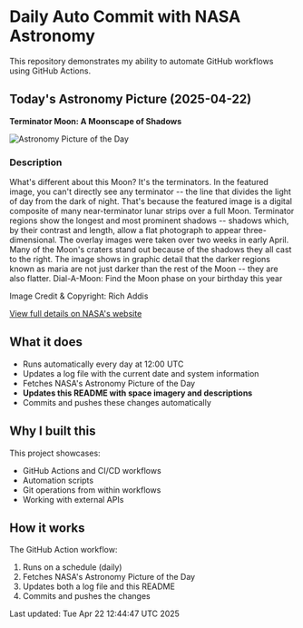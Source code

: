 # Daily Auto Commit with NASA Astronomy
This repository demonstrates my ability to automate GitHub workflows using GitHub Actions.

## Today's Astronomy Picture (2025-04-22)
**Terminator Moon: A Moonscape of Shadows**

![Astronomy Picture of the Day](https://apod.nasa.gov/apod/image/2504/TerminatorMoon_Addis_960.jpg)

### Description
What's different about this Moon? It's the terminators. In the featured image, you can't directly see any terminator -- the line that divides the light of day from the dark of night. That's because the featured image is a digital composite of many near-terminator lunar strips over a full Moon.  Terminator regions show the longest and most prominent shadows -- shadows which, by their contrast and length, allow a flat photograph to appear three-dimensional. The overlay images were taken over two weeks in early April.  Many of the Moon's craters stand out because of the shadows they all cast to the right. The image shows in graphic detail that the darker regions known as maria are not just darker than the rest of the Moon -- they are also flatter.    Dial-A-Moon: Find the Moon phase on your birthday this year

Image Credit & Copyright: 
Rich Addis

[View full details on NASA's website](https://apod.nasa.gov/apod/astropix.html)

## What it does
- Runs automatically every day at 12:00 UTC
- Updates a log file with the current date and system information
- Fetches NASA's Astronomy Picture of the Day
- **Updates this README with space imagery and descriptions**
- Commits and pushes these changes automatically

## Why I built this
This project showcases:
- GitHub Actions and CI/CD workflows
- Automation scripts
- Git operations from within workflows
- Working with external APIs

## How it works
The GitHub Action workflow:
1. Runs on a schedule (daily)
2. Fetches NASA's Astronomy Picture of the Day
3. Updates both a log file and this README
4. Commits and pushes the changes

Last updated: Tue Apr 22 12:44:47 UTC 2025
